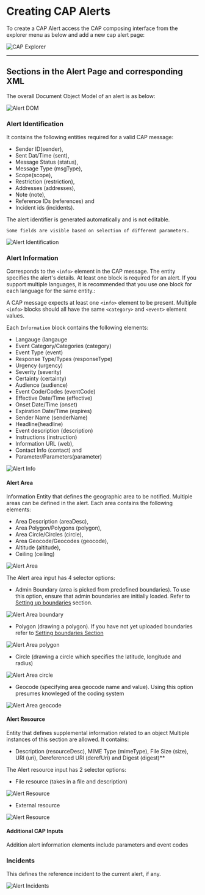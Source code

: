 # Creating CAP Alerts

To create a CAP Alert access the CAP composing interface from the explorer menu as below and add a new cap alert page:

![CAP Explorer](../../_static/images/cap/cap_explorer.png "CAP Explorer")

------------------------------------------------------------------------

## Sections in the Alert Page and corresponding XML

The overall Document Object Model of an alert is as below:

![Alert DOM](../../_static/images/cap/dom.jpg "CAP Document Object Model")

### Alert Identification

It contains the following entities required for a valid CAP message:

- Sender ID(sender),
- Sent Dat/Time (sent),
- Message Status (status),
- Message Type (msgType),
- Scope(scope),
- Restriction (restriction),
- Addresses (addresses),
- Note (note),
- Reference IDs (references) and
- Incident ids (incidents).

The alert identifier is generated automatically and is not editable.

```{note}
Some fields are visible based on selection of different parameters.
```

![Alert Identification](../../_static/images/cap/alert_identification.png "Alert Identification section")

### Alert Information

Corresponds to the `<info>` element in the CAP message. The <info> entity specifies the alert's details. At least
one <info> block is required for an alert. If you support multiple languages, it is recommended that you use one <info>
block for each language for the same <alert> entity.:

A CAP message expects at least one `<info>` element to be present. Multiple `<info>` blocks should all have the
same `<category>` and `<event>` element values.

Each `Information` block contains the following elements:

- Langauge (langauge
- Event Category/Categories (category)
- Event Type (event)
- Response Type/Types (responseType)
- Urgency (urgency)
- Severity (severity)
- Certainty (certainty)
- Audience (audience)
- Event Code/Codes (eventCode)
- Effective Date/Time (effective)
- Onset Date/Time (onset)
- Expiration Date/Time (expires)
- Sender Name (senderName)
- Headline(headline)
- Event description (description)
- Instructions (instruction)
- Information URL (web),
- Contact Info (contact) and
- Parameter/Parameters(parameter)

![Alert Info](../../_static/images/cap/alert_info.png "Alert Info")

#### Alert Area

Information Entity that defines the geographic area to be notified. Multiple areas can be defined in the alert. Each
area contains the following elements:

- Area Description (areaDesc),
- Area Polygon/Polygons (polygon),
- Area Circle/Circles (circle),
- Area Geocode/Geocodes (geocode),
- Altitude (altitude),
- Ceiling (ceiling)

![Alert Area](../../_static/images/cap/alert_area_options.png "Alert Area section")

The Alert area input has 4 selector options:

- Admin Boundary (area is picked from predefined boundaries). To use this option, ensure that admin boundaries are
  initially loaded. Refer to [Setting up boundaries](./Setting-Boundaries.md) section.

![Alert Area boundary](../../_static/images/cap/alert_area_boundary.png "Alert Area section")

- Polygon (drawing a polygon). If you have not yet uploaded boundaries refer to [Setting boundaries Section](./Setting-Boundaries.md#setting-boundaries)

![Alert Area polygon](../../_static/images/cap/alert_area_polygon.png "Alert Area section")

- Circle (drawing a circle which specifies the latitude, longitude and radius)

![Alert Area circle](../../_static/images/cap/alert_area_circle.png "Alert Area section")

- Geocode (specifying area geocode name and value). Using this option presumes knowleged of the coding system

![Alert Area geocode](../../_static/images/cap/alert_area_geocode.png "Alert Area section")

#### Alert Resource

Entity that defines supplemental information related to an <info> object Multiple instances of this section are allowed.
It contains:

- Description (resourceDesc), MIME Type (mimeType), File Size (size), URI (uri), Dereferenced URI (derefUri) and
  Digest (digest)**

The Alert resource input has 2 selector options:

- File resource (takes in a file and description)

![Alert Resource](../../_static/images/cap/alert_resource_file.png "Alert Resource section")

- External resource

![Alert Resource](../../_static/images/cap/alert_resource_external.png "Alert Resource section")

#### Additional CAP Inputs

Addition alert information elements include parameters and event codes

### Incidents

This defines the reference incident to the current alert, if any.

![Alert Incidents](../../_static/images/cap/alert_incidents.png "Alert Incidents section")
